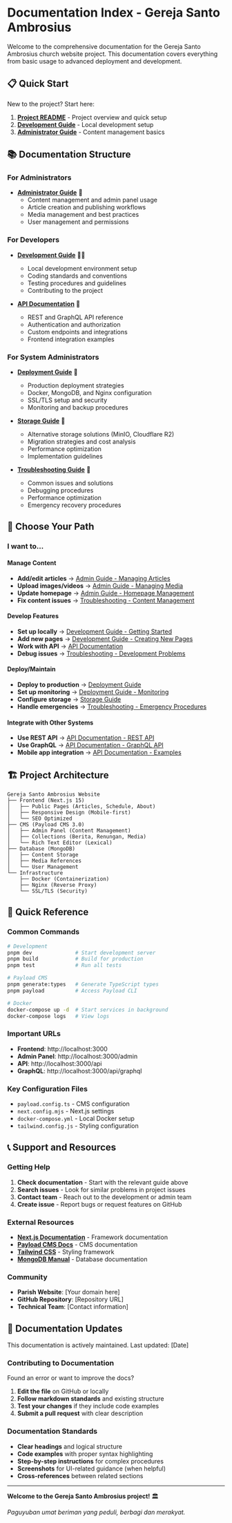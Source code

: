 # Documentation Index - Gereja Santo Ambrosius

Welcome to the comprehensive documentation for the Gereja Santo Ambrosius church website project. This documentation covers everything from basic usage to advanced deployment and development.

## 📋 Quick Start

New to the project? Start here:
1. **[Project README](../README.md)** - Project overview and quick setup
2. **[Development Guide](./development.md)** - Local development setup
3. **[Administrator Guide](./admin-guide.md)** - Content management basics

## 📚 Documentation Structure

### For Administrators
- **[Administrator Guide](./admin-guide.md)** 📝
  - Content management and admin panel usage
  - Article creation and publishing workflows
  - Media management and best practices
  - User management and permissions

### For Developers
- **[Development Guide](./development.md)** 👨‍💻
  - Local development environment setup
  - Coding standards and conventions
  - Testing procedures and guidelines
  - Contributing to the project

- **[API Documentation](./api.md)** 🔌
  - REST and GraphQL API reference
  - Authentication and authorization
  - Custom endpoints and integrations
  - Frontend integration examples

### For System Administrators
- **[Deployment Guide](./deployment.md)** 🚀
  - Production deployment strategies
  - Docker, MongoDB, and Nginx configuration
  - SSL/TLS setup and security
  - Monitoring and backup procedures

- **[Storage Guide](./storage.md)** 💾
  - Alternative storage solutions (MinIO, Cloudflare R2)
  - Migration strategies and cost analysis
  - Performance optimization
  - Implementation guidelines

- **[Troubleshooting Guide](./troubleshooting.md)** 🔧
  - Common issues and solutions
  - Debugging procedures
  - Performance optimization
  - Emergency recovery procedures

## 🎯 Choose Your Path

### I want to...

#### Manage Content
- **Add/edit articles** → [Admin Guide - Managing Articles](./admin-guide.md#managing-articles)
- **Upload images/videos** → [Admin Guide - Managing Media](./admin-guide.md#managing-media)
- **Update homepage** → [Admin Guide - Homepage Management](./admin-guide.md#homepage-management)
- **Fix content issues** → [Troubleshooting - Content Management](./troubleshooting.md#content-management)

#### Develop Features
- **Set up locally** → [Development Guide - Getting Started](./development.md#getting-started)
- **Add new pages** → [Development Guide - Creating New Pages](./development.md#creating-new-pages)
- **Work with API** → [API Documentation](./api.md)
- **Debug issues** → [Troubleshooting - Development Problems](./troubleshooting.md#development-problems)

#### Deploy/Maintain
- **Deploy to production** → [Deployment Guide](./deployment.md)
- **Set up monitoring** → [Deployment Guide - Monitoring](./deployment.md#monitoring-and-logging)
- **Configure storage** → [Storage Guide](./storage.md)
- **Handle emergencies** → [Troubleshooting - Emergency Procedures](./troubleshooting.md#emergency-procedures)

#### Integrate with Other Systems
- **Use REST API** → [API Documentation - REST API](./api.md#rest-api)
- **Use GraphQL** → [API Documentation - GraphQL API](./api.md#graphql-api)
- **Mobile app integration** → [API Documentation - Examples](./api.md#examples)

## 🏗️ Project Architecture

```
Gereja Santo Ambrosius Website
├── Frontend (Next.js 15)
│   ├── Public Pages (Articles, Schedule, About)
│   ├── Responsive Design (Mobile-first)
│   └── SEO Optimized
├── CMS (Payload CMS 3.0)
│   ├── Admin Panel (Content Management)
│   ├── Collections (Berita, Renungan, Media)
│   └── Rich Text Editor (Lexical)
├── Database (MongoDB)
│   ├── Content Storage
│   ├── Media References
│   └── User Management
└── Infrastructure
    ├── Docker (Containerization)
    ├── Nginx (Reverse Proxy)
    └── SSL/TLS (Security)
```

## 🔧 Quick Reference

### Common Commands

```bash
# Development
pnpm dev              # Start development server
pnpm build            # Build for production
pnpm test             # Run all tests

# Payload CMS
pnpm generate:types   # Generate TypeScript types
pnpm payload          # Access Payload CLI

# Docker
docker-compose up -d  # Start services in background
docker-compose logs   # View logs
```

### Important URLs

- **Frontend**: http://localhost:3000
- **Admin Panel**: http://localhost:3000/admin
- **API**: http://localhost:3000/api
- **GraphQL**: http://localhost:3000/api/graphql

### Key Configuration Files

- `payload.config.ts` - CMS configuration
- `next.config.mjs` - Next.js settings
- `docker-compose.yml` - Local Docker setup
- `tailwind.config.js` - Styling configuration

## 📞 Support and Resources

### Getting Help

1. **Check documentation** - Start with the relevant guide above
2. **Search issues** - Look for similar problems in project issues
3. **Contact team** - Reach out to the development or admin team
4. **Create issue** - Report bugs or request features on GitHub

### External Resources

- **[Next.js Documentation](https://nextjs.org/docs)** - Framework documentation
- **[Payload CMS Docs](https://payloadcms.com/docs)** - CMS documentation
- **[Tailwind CSS](https://tailwindcss.com/docs)** - Styling framework
- **[MongoDB Manual](https://docs.mongodb.com/)** - Database documentation

### Community

- **Parish Website**: [Your domain here]
- **GitHub Repository**: [Repository URL]
- **Technical Team**: [Contact information]

## 🔄 Documentation Updates

This documentation is actively maintained. Last updated: [Date]

### Contributing to Documentation

Found an error or want to improve the docs?

1. **Edit the file** on GitHub or locally
2. **Follow markdown standards** and existing structure
3. **Test your changes** if they include code examples
4. **Submit a pull request** with clear description

### Documentation Standards

- **Clear headings** and logical structure
- **Code examples** with proper syntax highlighting
- **Step-by-step instructions** for complex procedures
- **Screenshots** for UI-related guidance (when helpful)
- **Cross-references** between related sections

---

**Welcome to the Gereja Santo Ambrosius project!** 🏛️

*Paguyuban umat beriman yang peduli, berbagi dan merakyat.*
